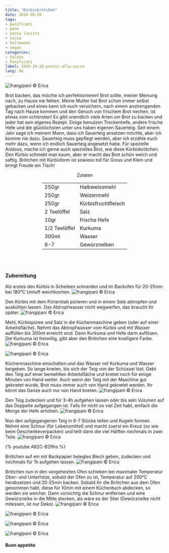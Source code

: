 ```yaml
---
title: "Kürbisbrötchen"
date: 2016-10-28
tags:
- panificati
- pane
- pasta lievita
- zucca
- halloween
- vegan
categories:
- Salato
- Panificati
label: 2016-10-28-panini-alla-zucca
lang: de
---
```

![](../2016-10-28-panini-alla-zucca/header.jpg "frangipani © Erica")

Brot backen, das möchte ich perfektionieren! Brot sollte, meiner Meinung nach, zu Hause nie fehlen. Meine Mutter hat Brot schon immer selbst gebacken und eines kann ich euch versichern, nach einem anstrengenden Tag nach Hause kommen und den Geruch von frischem Brot riechen, ist etwas vom schönsten! Es gibt unendlich viele Arten um Brot zu backen und jeder hat sein eigenes Rezept. Einige benutzen Trockenhefe, andere frische Hefe und die glücklichsten unter uns haben eigenen Sauerteig. Seit einem Jahr sage ich meinem Mann, dass ich Sauerteig ansetzen möchte, aber ich komme nie dazu. Sauerteig muss gepflegt werden, aber ich erzähle euch mehr dazu, wenn ich endlich Sauerteig angesetzt habe. Für spezielle Anlässe, mache ich gerne auch spezielles Brot, wie diese Kürbisbrötchen. Den Kürbis schmekt man kaum, aber er macht das Brot schön weich und saftig. Brötchen mit Kürbisform ist sowieso toll für Gross und Klein und bringt Freude am Tisch!

<div id="wrapper" style="text-align: center">
  <div id="yourdiv" style="display: inline-block;">
    <div class="ingredients">
      <div class="ingredients-title">Zutaten</div>
      <table>
        <tbody>
          <tr>
            <td>250gr</td>
            <td>Halbweissmehl</td>
          </tr>
          <tr>
            <td>250gr</td>
            <td>Weizenmehl</td>
          </tr>
          <tr>
            <td>250gr</td>
            <td>Kürbisfruchtfleisch</td>
          </tr>
          <tr>
            <td>2 Teelöffel</td>
            <td>Salz</td>
          </tr>
          <tr>
            <td>10gr</td>
            <td>frische Hefe</td>
          </tr>
          <tr>
            <td>1/2 Teelöffel</td>
            <td>Kurkuma</td>
          </tr>
          <tr>
            <td>300ml</td>
            <td>Wasser</td>
          </tr>
          <tr>
            <td>6-7</td>
            <td>Gewürznelken</td>
          </tr>
        </tbody>
      </table>
      <br></br>
    </div>
  </div>
</div>


<h3>
  <font color="grey">
    <i class="fa-solid fa-gears"></i>
  </font> Zubereitung
</h3>

Als erstes den Kürbis in Scheiben schneiden und im Backofen für 20-25min bei 180°C Umluft weichkochen. 
![](../2016-10-28-panini-alla-zucca/zucca.jpg "frangipani © Erica")

Den Kürbis mit dem Pürierstab pürieren und in einem Sieb abtropfen und auskühlen lassen. Das Abtropfwasser nicht wegwerfen, das braucht ihr später.
![](../2016-10-28-panini-alla-zucca/purea.jpg "frangipani © Erica")

Mehl, Kürbispüree und Salz in die Küchenmaschine geben (oder auf einer Arbeitsfläche). Nehmt das Abtropfwasser vom Kürbis und mit Wasser auffüllen bis 300ml erreicht sind. Dann Kurkuma und Hefe darin auflösen. Die Kurkuma ist freiwillig, gibt aber den Brötchen eine knalligere Farbe.
![](../2016-10-28-panini-alla-zucca/farine.jpg "frangipani © Erica")

![](../2016-10-28-panini-alla-zucca/liquidi.jpg "frangipani © Erica")

Küchenmaschine einschalten und das Wasser mit Kurkuma und Wasser beigeben. So lange kneten, bis sich der Teig von der Schüssel löst. Gebt den Teig auf einer bemehlten Arbeitsfläche und knetet noch für einige Minuten von Hand weiter. Auch wenn der Teig mit der Maschine gut geknetet wurde, Brot muss immer auch von Hand geknetet werden. Ihr könnt das Ganze auch nur von Hand kneten.
![](../2016-10-28-panini-alla-zucca/impasto.jpg "frangipani © Erica")

Den Teig zudecken und für 3-4h aufgehen lassen oder bis sein Volumen auf das Doppelte aufgegangen ist. Falls ihr nicht so viel Zeit habt, einfach die Menge der Hefe erhöhen.
![](../2016-10-28-panini-alla-zucca/impastolievitato.jpg "frangipani © Erica")

Nun den aufgegangenen Teig in 6-7 Stücke teilen und Kugeln formen. Nehmt eine Schnur (für Lebensmittel) und macht zuerst ein Kreuz (so wie beim Geschenkeverpacken) und teilt dann die viel Hälften nochmals in zwei Teile.
![](../2016-10-28-panini-alla-zucca/paninizucca.jpg "frangipani © Erica")

{% youtube A82C-B2fIhs %}

Brötchen auf ein mit Backpapier belegtes Blech geben, zudecken und nochmals für 1h aufgehen lassen.
![](../2016-10-28-panini-alla-zucca/paninilievitati.jpg "frangipani © Erica")

Brötchen nun in den vorgeheizten Ofen schieben bei maximaler Temperatur Ober- und Unterhitze, sobald der Ofen zu ist, Temperatur auf 200°C herabsetzen und 20-25min backen. Sobald ihr die Brötchen aus dem Ofen genommen habt, diese für 10min mit einem Küchentuch abdecken, so werden sie weicher. Dann vorsichtig die Schnur entfernen und eine Gewürznelke in die Mitte stecken, als wäre es der Stiel (Gewürznelke nicht mitessen, ist nur Deko).
![](../2016-10-28-panini-alla-zucca/risultato1.jpg "frangipani © Erica")

![](../2016-10-28-panini-alla-zucca/risultato2.jpg "frangipani © Erica")

![](../2016-10-28-panini-alla-zucca/risultato3.jpg "frangipani © Erica")

![](../2016-10-28-panini-alla-zucca/risultato4.jpg "frangipani © Erica")


<h4>Buon appetito
  <font color="red">
    <i class="fa-regular fa-face-smile"></i>
  </font>
</h4>

